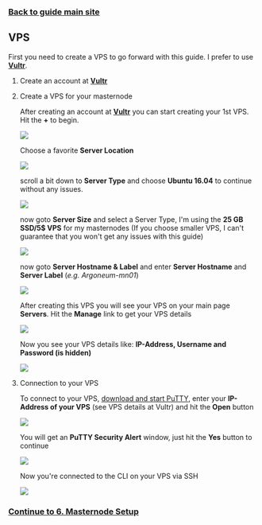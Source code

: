 ### **[Back to guide main site](readme.md)**

## VPS
First you need to create a VPS to go forward with this guide. I prefer to use [**Vultr**](https://www.vultr.com/?ref=7397596).

1. Create an account at [**Vultr**](https://www.vultr.com/?ref=7397596)

2. Create a VPS for your masternode
    
    After creating an account at [**Vultr**](https://www.vultr.com/?ref=7397596) you can start creating your 1st VPS. Hit the **+** to begin.
    
    <img src="https://node-support.network/coins/argo/mn-guide/vps/1.png">
    
    Choose a favorite **Server Location**
    
    <img src="https://node-support.network/coins/argo/mn-guide/vps/2.png">
    
    scroll a bit down to **Server Type** and choose **Ubuntu 16.04** to continue without any issues.
    
    <img src="https://node-support.network/coins/argo/mn-guide/vps/3.png">
    
    now goto **Server Size** and select a Server Type, I'm using the **25 GB SSD/5$ VPS** for my masternodes (If you choose smaller VPS, I can't guarantee that you won't get any issues with this guide)
    
    <img src="https://node-support.network/coins/argo/mn-guide/vps/4.png">
    
    now goto **Server Hostname & Label** and enter **Server Hostname** and **Server Label** (_e.g. Argoneum-mn01_)
    
    <img src="https://node-support.network/coins/argo/mn-guide/vps/5.png">
    
    After creating this VPS you will see your VPS on your main page **Servers**. Hit the **Manage** link to get your VPS details
    
    <img src="https://node-support.network/coins/argo/mn-guide/vps/6.png">
    
    Now you see your VPS details like: **IP-Address, Username and Password (is hidden)**
    
    <img src="https://node-support.network/coins/argo/mn-guide/vps/7.png">
    
3. Connection to your VPS

    To connect to your VPS, [download and start PuTTY](https://www.chiark.greenend.org.uk/~sgtatham/putty/latest.html), enter your **IP-Address of your VPS** (see VPS details at Vultr) and hit the **Open** button
    
    <img src="https://node-support.network/coins/argo/mn-guide/vps/8.png">
    
    You will get an **PuTTY Security Alert** window, just hit the **Yes** button to continue
    
    <img src="https://node-support.network/coins/argo/mn-guide/vps/9.png">
    
    Now you're connected to the CLI on your VPS via SSH
    
    <img src="https://node-support.network/coins/argo/mn-guide/vps/10.png">
    
### **[Continue to 6. Masternode Setup](mn_guide_masternode_setup.md)**
